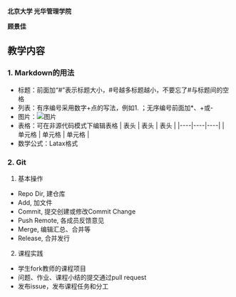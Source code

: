 **北京大学  光华管理学院**

**顾景佳**

## 教学内容 

### 1. Markdown的用法
+ 标题：前面加“#”表示标题大小，#号越多标题越小，不要忘了#与标题间的空格
+ 列表：有序编号采用数字+点的写法，例如1. ；无序编号前面加\*、+或-
+ 图片：![图片](C:\Users\gujingjia\Pictures\1.jpg)
+ 表格：可在非源代码模式下编辑表格
| 表头 | 表头 | 表头 |
|----|----|----|
| 单元格 | 单元格 | 单元格 |
+ 数学公式：Latax格式

### 2. Git
1. 基本操作
+ Repo Dir,  建仓库
+ Add, 加文件
+ Commit, 提交创建或修改Commit Change
+ Push Remote,  各成员反馈意见
+ Merge,   编辑汇总、合并等
+ Release,  合并发行
2. 课程实践
+ 学生fork教师的课程项目
+ 问题、作业、课程小结的提交通过pull request
+ 发布issue，发布课程任务和分工
